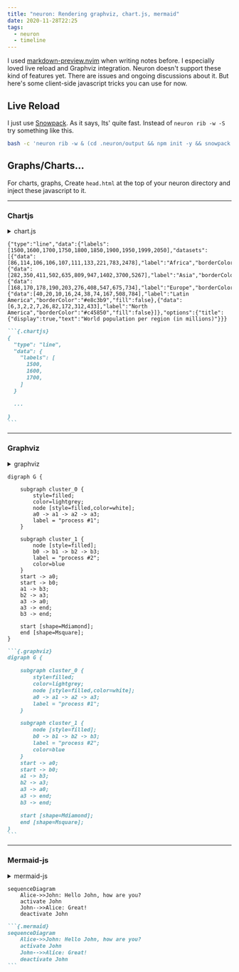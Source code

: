 ```yaml
---
title: "neuron: Rendering graphviz, chart.js, mermaid"
date: 2020-11-28T22:25
tags:
  - neuron
  - timeline
---
```



I used [markdown-preview.nvim](https://github.com/iamcco/markdown-preview.nvim)
when writing notes before. I especially loved live reload and Graphviz integration.
Neuron doesn't support these kind of features yet. There are issues and
ongoing discussions about it. But here's some client-side javascript tricks you can use for now.

## Live Reload

I just use [Snowpack](https://www.snowpack.dev/). As it says, Its' quite fast.
Instead of `neuron rib -w -S` try something like this.
```bash
bash -c 'neuron rib -w & (cd .neuron/output && npm init -y && snowpack dev)'
```

## Graphs/Charts...
For charts, graphs, Create ```head.html``` at the top of your neuron directory
and inject these javascript to it. 


---
### Chartjs
<details><summary>chart.js</summary>

```html
<!-- chartjs -->
<script src="https://cdnjs.cloudflare.com/ajax/libs/Chart.js/2.9.4/Chart.bundle.min.js" integrity="sha512-SuxO9djzjML6b9w9/I07IWnLnQhgyYVSpHZx0JV97kGBfTIsUYlWflyuW4ypnvhBrslz1yJ3R+S14fdCWmSmSA==" crossorigin="anonymous"></script>
<script>
window.addEventListener("load", function(){
  for (let element of document.getElementsByClassName("chartjs")) {
    let parent = element.parentNode
    let pparent = parent.parentNode
    let canvas = document.createElement('canvas');
    let box = document.createElement('div');
    box.appendChild(canvas);
    let ctx = canvas.getContext("2d")
    let myChart = new Chart(ctx, JSON.parse(element.textContent));
    box.setAttribute("style","display:block;width:75%;text-align:'center';margin: 5px auto;");
    pparent.replaceChild(box, parent)
  }
});
</script>
```

</details>

```{.chartjs}
{"type":"line","data":{"labels":[1500,1600,1700,1750,1800,1850,1900,1950,1999,2050],"datasets":[{"data":[86,114,106,106,107,111,133,221,783,2478],"label":"Africa","borderColor":"#3e95cd","fill":false},{"data":[282,350,411,502,635,809,947,1402,3700,5267],"label":"Asia","borderColor":"#8e5ea2","fill":false},{"data":[168,170,178,190,203,276,408,547,675,734],"label":"Europe","borderColor":"#3cba9f","fill":false},{"data":[40,20,10,16,24,38,74,167,508,784],"label":"Latin America","borderColor":"#e8c3b9","fill":false},{"data":[6,3,2,2,7,26,82,172,312,433],"label":"North America","borderColor":"#c45850","fill":false}]},"options":{"title":{"display":true,"text":"World population per region (in millions)"}}}
```
~~~markdown
```{.chartjs}
{
  "type": "line",
  "data": {
    "labels": [
      1500,
      1600,
      1700,
    ]
  }

  ...

}
```
~~~
---

### Graphviz 
<details><summary>graphviz</summary>

```html
<!-- graphviz -->
<script src="https://cdnjs.cloudflare.com/ajax/libs/viz.js/2.1.2/viz.js" integrity="sha512-vnRdmX8ZxbU+IhA2gLhZqXkX1neJISG10xy0iP0WauuClu3AIMknxyDjYHEpEhi8fTZPyOCWgqUCnEafDB/jVQ==" crossorigin="anonymous"></script>
<script src="https://cdnjs.cloudflare.com/ajax/libs/viz.js/2.1.2/full.render.js" integrity="sha512-1zKK2bG3QY2JaUPpfHZDUMe3dwBwFdCDwXQ01GrKSd+/l0hqPbF+aak66zYPUZtn+o2JYi1mjXAqy5mW04v3iA==" crossorigin="anonymous"></script>
<script>
window.addEventListener("load", function(){
  let viz = new Viz();
  for (let element of document.getElementsByClassName("graphviz")) {
    let parent = element.parentNode
    let pparent = parent.parentNode
    viz.renderSVGElement(element.textContent)
    .then(function(element) {
      element.setAttribute("width", "100%")
      pparent.replaceChild(element, parent)
    });
  }
});

</script>
```

</details>

```{.graphviz}
digraph G {

	subgraph cluster_0 {
		style=filled;
		color=lightgrey;
		node [style=filled,color=white];
		a0 -> a1 -> a2 -> a3;
		label = "process #1";
	}

	subgraph cluster_1 {
		node [style=filled];
		b0 -> b1 -> b2 -> b3;
		label = "process #2";
		color=blue
	}
	start -> a0;
	start -> b0;
	a1 -> b3;
	b2 -> a3;
	a3 -> a0;
	a3 -> end;
	b3 -> end;

	start [shape=Mdiamond];
	end [shape=Msquare];
}
```
~~~markdown
```{.graphviz}
digraph G {

	subgraph cluster_0 {
		style=filled;
		color=lightgrey;
		node [style=filled,color=white];
		a0 -> a1 -> a2 -> a3;
		label = "process #1";
	}

	subgraph cluster_1 {
		node [style=filled];
		b0 -> b1 -> b2 -> b3;
		label = "process #2";
		color=blue
	}
	start -> a0;
	start -> b0;
	a1 -> b3;
	b2 -> a3;
	a3 -> a0;
	a3 -> end;
	b3 -> end;

	start [shape=Mdiamond];
	end [shape=Msquare];
}
```
~~~
---
### Mermaid-js

<details><summary>mermaid-js</summary>

```html
<script src="https://cdn.jsdelivr.net/npm/mermaid/dist/mermaid.min.js"></script>
<script>
window.addEventListener("load", mermaid.initialize({startOnLoad:true}))
</script>
```
</details>

```{.mermaid}
sequenceDiagram
    Alice->>John: Hello John, how are you?
    activate John
    John-->>Alice: Great!
    deactivate John
```

~~~markdown
```{.mermaid}
sequenceDiagram
    Alice->>John: Hello John, how are you?
    activate John
    John-->>Alice: Great!
    deactivate John
```
~~~
